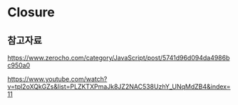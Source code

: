 # Closure






## 참고자료

https://www.zerocho.com/category/JavaScript/post/5741d96d094da4986bc950a0

https://www.youtube.com/watch?v=tpl2oXQkGZs&list=PLZKTXPmaJk8JZ2NAC538UzhY_UNqMdZB4&index=11